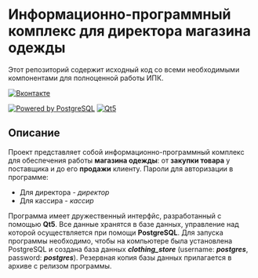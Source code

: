 # Информационно-программный комплекс для директора магазина одежды
Этот репозиторий содержит исходный код со всеми необходимыми компонентами для полноценной работы ИПК.

[![Вконтакте](https://img.shields.io/badge/ВКонтакте-0077B5?style=for-the-badge&logo=VK&logoColor=white)](https://vk.com/nastasiavoron)  

[![Powered by PostgreSQL](https://img.shields.io/badge/PostgreSQL-2f6791?logoColor=white&style=for-the-badge&logo=PostgreSQL)](https://www.postgresql.org)
[![Qt5](https://img.shields.io/badge/Qt-%2366595C.svg?style=for-the-badge&logo=qt&logoColor=green)](https://www.qt.io/home) 
## Описание
Проект представляет собой информационно-программный комплекс для обеспечения работы __магазина одежды__: от __закупки товара__ у поставщика и до его __продажи__ клиенту.
Пароли для авторизации в программе:
* Для директора - *директор*
* Для кассира - *кассир*

Программа имеет дружественный интерфйс, разработанный с помощью __Qt5__. Все данные хранятся в базе данных, управление над которой осуществляется при помощи __PostgreSQL__.
Для запуска программы необходимо, чтобы на компьютере была установлена PostgreSQL и создана база данных _**clothing_store**_ (username: _**postgres**_, password: _**postgres**_). Резервная копия базы данных прилагается в архиве с релизом программы.